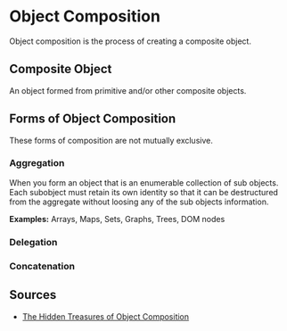 # Object Composition

Object composition is the process of creating a composite object.

## Composite Object

An object formed from primitive and/or other composite objects.

## Forms of Object Composition

These forms of composition are not mutually exclusive.

### Aggregation

When you form an object that is an enumerable collection of sub objects. Each subobject must retain its own identity so that it can be destructured from the aggregate without loosing any of the sub objects information.

__Examples:__ Arrays, Maps, Sets, Graphs, Trees, DOM nodes

### Delegation

### Concatenation


## Sources
- [The Hidden Treasures of Object Composition](https://medium.com/javascript-scene/the-hidden-treasures-of-object-composition-60cd89480381)
